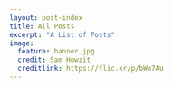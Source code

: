 ```yaml
---
layout: post-index
title: All Posts
excerpt: "A List of Posts"
image:
  feature: banner.jpg
  credit: Sam Howzit
  creditlink: https://flic.kr/p/bWo7Au
---
```

